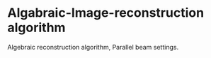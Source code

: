 # Algabraic-Image-reconstruction algorithm
Algebraic reconstruction algorithm, Parallel beam settings.




